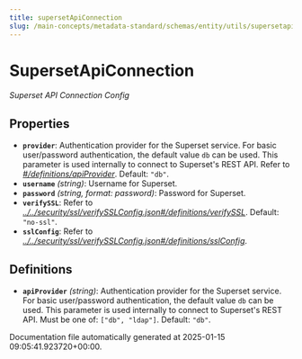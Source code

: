 ```yaml
---
title: supersetApiConnection
slug: /main-concepts/metadata-standard/schemas/entity/utils/supersetapiconnection
---
```


# SupersetApiConnection

*Superset API Connection Config*

## Properties

- **`provider`**: Authentication provider for the Superset service. For basic user/password authentication, the default value `db` can be used. This parameter is used internally to connect to Superset's REST API. Refer to *[#/definitions/apiProvider](#definitions/apiProvider)*. Default: `"db"`.
- **`username`** *(string)*: Username for Superset.
- **`password`** *(string, format: password)*: Password for Superset.
- **`verifySSL`**: Refer to *[../../security/ssl/verifySSLConfig.json#/definitions/verifySSL](#/../security/ssl/verifySSLConfig.json#/definitions/verifySSL)*. Default: `"no-ssl"`.
- **`sslConfig`**: Refer to *[../../security/ssl/verifySSLConfig.json#/definitions/sslConfig](#/../security/ssl/verifySSLConfig.json#/definitions/sslConfig)*.
## Definitions

- **`apiProvider`** *(string)*: Authentication provider for the Superset service. For basic user/password authentication, the default value `db` can be used. This parameter is used internally to connect to Superset's REST API. Must be one of: `["db", "ldap"]`. Default: `"db"`.


Documentation file automatically generated at 2025-01-15 09:05:41.923720+00:00.
